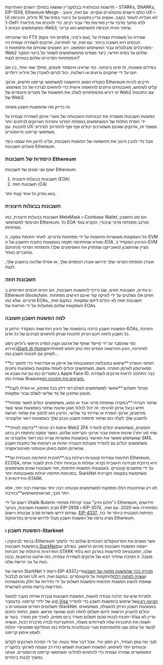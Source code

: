 חדשנות טכנולוגית בבלוקצ'יין שגשגה במהלך השנים האחרונות - STARKs, SNARKs, EIP-1559, Ethereum Merge - כולם הישגים טכנולוגיים ענקיים. עם זאת, עיצוב UX ו-UI לא הצליחו לעמוד בקצב. אנשים עדיין נתקעים על ביטויי בסיס של 16 מילים, והכניסה ל-DeFi ללא מתווך מרכזי עדיין מאיימת מדי עבור רבים. כדי להכניס את מיליארד המשתמשים הבאים ל-Web3, שיפור חווית הכניסה למשתמש הוא קריטי.

כפי שהוכיחה FTX (וגם ג'מיני, צלסיוס והר גוקס), שמירה על משמורת עצמית על הנכסים היא חשובה ביותר. עם זאת, עד לאחרונה, ארנקים לשמירה עצמית היו מסורבלים ומבלבלים עבור המשתמש הממוצע. רוב האנשים שוכחים את סיסמאות ה-Web2 שלהם על בסיס חודשי; כיצד מצפים מהמשתמשים לשמור על ביטוי המקור והמפתחות הפרטיים שלהם בטוחים לנצח?

במילים פשוטות, זה סיוט ביטחוני. כפי שראינו אינספור פעמים, מהלך שגוי אחד, בין אם יזום על ידי שחקנים גרועים או רשלנות, יכול לגרום לאובדן של מיליוני דולרים.

כנקודת המגע הראשונה למשתמשי קריפטו חדשים, ארנקי Ethereum חייבים להיות קלים לשימוש, מאובטחים וניתנים להתאמה אישית כדי להתאים לצרכיו של כל משתמש. זה דורש מהמפתחים לשלב את הפשטות של מוצרים פיננסיים של Web2 עם התכונות של Web3.

זה בדיוק מה שהפשטת חשבון משיגה.

הפשטת חשבונות משפרת את הבטיחות והאבטחה של מוצרי ארנק לשמירה עצמית על ידי הסרת התלות של המשתמשים במפתח הפרטי והפיכת הארנקים לניתנים יותר לתכנות. עם UX משופר זה, ארנקים שאינם משמורנים יכולים סוף סוף להתרחב למיליוני משתמשי קריפטו מיינסטרים.

אבל כדי להבין היטב את ההשפעה של הפשטת חשבונות, עלינו לרענן את עצמנו כיצד פועלים חשבונות Ethereum.

### היסודות של חשבונות Ethereum

ישנם שני סוגים של חשבונות Ethereum:

1. חשבונות בבעלות חיצונית (EOA)
2. חשבונות חוזה (CA)

בואו נפרק כל אחד קצת יותר.

### חשבונות בבעלות חיצונית

חשבונות בבעלות חיצונית, כמו MetaMask ו-Coinbase Wallet, הם סוג החשבון הטיפוסי למשתמשי Ethereum. כל EOA מורכב ממפתח פרטי וציבורי, הנקרא צמד מפתחות.

כל העסקאות מאושרות וחתומות על ידי מפתחות פרטיים. לאחר חתימת עסקה, ה-EVM מוודא שהחתימה תקפה באמצעות כתובת החשבון של ה-EOA. ההיגיון המקודד ב-EVM מציין שהחשבון (האובייקט שמחזיק את האסימונים שלך) והמפתח הפרטי (החותם) מחוברים כאחד.

אובדן המפתח הפרטי שלך פירושו אובדן הכספים שלך, או אפילו שליטה בחשבון שלך, לנצח.

### חשבונות חוזה

בינתיים, חשבונות חוזים, שם נרדף להפשטת חשבונות, הם חוזים חכמים הפרוסים ב-Ethereum blockchain. חוזים אלו נשלטים על ידי לוגיקה קוד ואינם דורשים מפתחות פרטיים. שלא כמו EOAs, חשבונות חוזה לא יכולים ליזום עסקאות. במקום זאת, העסקאות שלהם מופעלות על ידי הוראות של EOAs.

### למה הפשטת חשבון חשובה

הפשטת חשבון כרוכה בהפשטה של היגיון ההרשאה המקודד הרחק מ-EOAs, והפיכת כל חשבון לחוזה חכם הניתן לתכנות שניתן להתאים לצרכים של כל אדם.

כפי שהוסבר על ידי מייסד שותף של ארגנט וקצין המדע הראשי ג'וליאן ניסט באירוע[Stark @ Home](https://www.crowdcast.io/e/7olimxqv)לאחרונה, הגיון ההרשאה הגמיש הזה נותן חופש למפתחים לשחק עם תכונות חשבון כמו…

**חותמי חומרה:**שימוש במובלעת המאובטחת של אייפון או אנדרואיד כדי להפוך כל סמארטפון לארנק חומרה. משם, משתמשים יכולים לאמת עסקאות באמצעות נתונים ביומטריים כמו טביעת אצבע או Apple Face ID. כבר התחלנו לראות ארנקים לשמירה עצמית כמו Braavos[מוציאים את התכונה הזו.](https://medium.com/@braavos_starknet_wallet/hardware-signer-the-last-innovation-for-wallet-crypto-everyday-users-7e1974f93944)

**מנהלי תשלום:**אפשר למשתמשים לשלם דמי דלק בכל אסימון, או אפילו לקבל מנגנון שתוכנן של צד שלישי לשלם עבור עסקאות.

**שחזור חברתי:**במקרה שמפתח פרטי אבד או נפגע, משתמשים יכולים לאשר מפתח חדש כבעל ארנק לגיטימי. זה יכול לכלול מגוון שיטות שחזור באמצעות אנשי קשר מהימנים, ארנקי חומרה או שירותי צד שלישי. הרעיון הוא להפוך את שחזור הגישה לחשבון שלך לקלה כמו שחזור סיסמת חשבון הבנק שלך באמצעות דואר אלקטרוני.

**אימות רב-גורמי:**בדומה לנוהלי Web2 2FA הנפוצים, משתמשים יכולים להגדיר שתי (או יותר) שיטות אימות עבור ארנקי הקריפטו שלהם, כאשר עסקה נחתמת רק ברגע שמשתמש מאשר את האישור באמצעות אפשרות שנייה כמו דואר אלקטרוני או SMS. משתמשים יכולים גם להגדיר מגבלות העברה יומיות או רשימות של כתובות חשבון שהארנק חסום באופן אוטומטי מאינטראקציה.

**חתימות עמידות קוונטיות ויעילות בגז:**תוכנית החתימה הנוכחית של Ethereum, ECDSA, היא נרחבת מבחינה חישובית (קרא: עמלות גז גבוהות יותר) וניתן לשבור אותה על ידי מחשבים קוונטיים. באמצעות הפשטת חתימות, חוזי חשבונות שונים משתמשים בסכימות חתימה יעילות ומאובטחות יותר. StarkNet משתמשת בעקומה הקניינית הידידותית ל-STARK.

לא רק שהתכונות הללו מספקות למשתמשים אבטחה רבה יותר וגמישות רבה יותר, אלא יותר מכך, מביאות</strong>משתמש**בהרבה.</p>

רשום על ידי Vitalik Buterin כ"חלום ותיק" עבור קהילת מפתחי Ethereum, חידושים סביב הפשטת חשבונות, בעיקר EIP-2938 ו-EIP-3074, הסתחררו מאז 2020. עם זאת, שניהם דרשו פשרות סביב אבטחה ויישום. [EIP-4337](https://github.com/ethereum/EIPs/blob/3fd65b1a782912bfc18cb975c62c55f733c7c96e/EIPS/eip-4337.md), הפיתוח המבטיח ביותר עד כה, מציע גרסה של הפשטת חשבון מבלי לדרוש שינויים בפרוטוקול Ethereum.

### **הפשטת חשבון ו-Starknet**

בניגוד לביטקוין ו-Ethereum אשר משנים את הפרוטוקולים הנוכחיים שלהם כדי לתמוך בהפשטת חשבונות,[StarkNet](https://starkware.co/starknet/)יישמה הפשטת חשבונות מהיום הראשון. בשילוב עם המדרגיות והיכולות של הוכחות STARK שלנו, הפוטנציאל לחדשנות בארנק הוא בלתי מוגבל. זו הסיבה שהדור הבא של ארנקים לשמירה עצמית, כמו ארגנט ובראבוס, נבנה כעת על גבי הרשת שלנו.

הגישה של StarkNet דומה ל-EIP-4337,[מכירה בכך שהפשטה מלאה של חשבון](https://community.starknet.io/t/starknet-account-abstraction-model-part-1/781)עדיין תגרום לבלבול UX ו[עשויה לפתוח דלת](https://github.com/ethereum/EIPs/blob/master/EIPS/eip-4337.md#rationale)להתקפות על סיקוונסרים. במקום זאת, היא שואפת להשיג הפשטת חתימות והפשטת תשלום על ידי הדדיות של חלק מהתשתיות הנדרשות ברשת ומחוץ לשרשרת.

ולמרות שיש עוד הרבה עבודה לעשות, הפשטת חשבונות צוברת אחיזה מעבר למעגל קטן של ילידי קריפטו. בדצמבר,[Visa הציעה רעיון](https://www.coindesk.com/tech/2023/01/11/ethereum-upgrade-could-make-it-harder-to-lose-all-your-crypto/)של שימוש בהפשטת חשבון כדי להגדיר תשלומים חוזרים אוטומטיים ב-StarkNet. באמצעות חשבון הניתן להאצלה, משתמשים יכולים להעניק הרשאה ליזום תשלום לחוזה חכם שאושר מראש. משם, החוזה החכם יתכנת לנכות סכום תשלום מוגדר ביום מסוים, לאורך זמן מוגדר. בעוד ש-Visa עדיין לא חשפה את התוכניות שלה לשירותים משלה, ההתעניינות לבדה מדברת רבות, ועשויה לבשר על עולם שבו פלטפורמות מנויי טכנולוגיות גדולות כמו נטפליקס וספוטיפיי יכולות לאמץ אימוץ קריפטו.

לגבי מה צופן העתיד, רק הזמן יגיד. אבל דבר אחד בטוח. על ידי הפיכת הארנקים לקלים ובטוחים יותר לשימוש, הפשטת חשבונות תשמש כזרז רב עוצמה לארנקי בלוקצ'יין המאפשרים שמירה עצמית כדי להתאים למיליוני משתמשי קריפטו מיינסטרים. אנחנו נמשיך לבנות בינתיים.